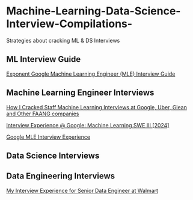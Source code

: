 # Machine-Learning-Data-Science-Interview-Compilations-
Strategies about cracking ML  &amp; DS Interviews 


## ML Interview Guide
[Exponent Google Machine Learning Engineer (MLE) Interview Guide](https://www.tryexponent.com/guides/google-machine-learning-engineer-interview) 

## Machine Learning Engineer Interviews 

[How I Cracked Staff Machine Learning Interviews at Google, Uber, Glean and Other FAANG companies](https://medium.com/data-science-collective/how-i-cracked-staff-machine-learning-interviews-at-google-uber-glean-and-other-faang-companies-048cb7f38ca8)

[Interview Experience @ Google: Machine Learning SWE III [2024]](https://ihitsuperhuman.medium.com/interview-experience-google-machine-learning-swe-iii-2024-af44399f36d5)


[Google MLE Interview Experience](https://www.linkedin.com/posts/shivam-shrivastava-ab6404179_my-google-interview-experience-for-the-software-activity-7325466893945864192-F4sh?utm_source=share&utm_medium=member_desktop&rcm=ACoAACyMMaoBixRSEwk_l9Lok1_FtSDoQ1GwmpM)

## Data  Science  Interviews 



## Data  Engineering  Interviews 
[My Interview Experience for Senior Data Engineer at Walmart](https://medium.com/@think-data/my-interview-experience-for-senior-data-engineer-at-walmart-147ea4a6aadc)
